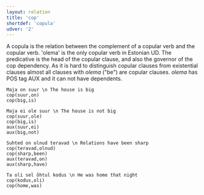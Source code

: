 ```yaml
---
layout: relation
title: 'cop'
shortdef: 'copula'
udver: '2'
---
```

A copula is the relation between the complement of a copular verb and the copular verb. 'olema' is the only copular verb in Estonian UD.
The predicative is the head of the copular clause, and also the governor of the cop dependency. As it is hard to distinguish copular clauses from existential clauses almost all clauses with _olema_ ("be") are copular clauses. _olema_ has POS tag AUX and it can not have dependents.

~~~ sdparse
Maja on suur \n The house is big 
cop(suur,on)
cop(big,is)
~~~

~~~ sdparse
Maja ei ole suur \n The house is not big 
cop(suur,ole)
cop(big,is)
aux(suur,ei)
aux(big,not)
~~~

~~~ sdparse
Suhted on olnud teravad \n Relations have been sharp
cop(teravad,olnud)
cop(sharp,been)
aux(teravad,on)
aux(sharp,have)
~~~

~~~ sdparse
Ta oli sel õhtul kodus \n He was home that night
cop(kodus,oli)
cop(home,was)
~~~

<!-- Interlanguage links updated Út 9. května 2023, 20:04:08 CEST -->
